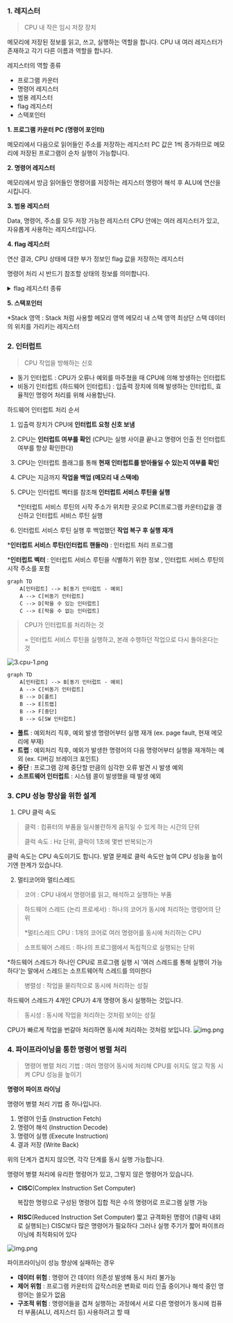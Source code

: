 
### 1. 레지스터
> CPU 내 작은 임시 저장 장치

메모리에 저장된 정보를 읽고, 쓰고, 실행하는 역할을 합니다.
CPU 내 여러 레지스터가 존재하고 각기 다른 이름과 역할을 합니다.

레지스터의 역할 종류
- 프로그램 카운터
- 명령어 레지스터
- 범용 레지스터
- flag 레지스터
- 스택포인터

**1. 프로그램 카운터 PC (명령어 포인터)**

메모리에서 다음으로 읽어들인 주소를 저장하는 레지스터
PC 값은 1씩 증가하므로 메모리에 저장된 프로그램이 순차 실행이 가능합니다.

**2. 명령어 레지스터**

메모리에서 방금 읽어들인 명령어를 저장하는 레지스터
명령어 해석 후 ALU에 연산을 시킵니다.

**3. 범용 레지스터**

Data, 명령어, 주소를 모두 저장 가능한 레지스터
CPU 안에는 여러 레지스터가 있고, 자유롭게 사용하는 레지스터입니다.

**4. flag 레지스터**

연산 결과, CPU 상태에 대한 부가 정보인 flag 값을 저장하는 레지스터

명령어 처리 시 반드기 참조할 상태의 정보를 의미합니다.
<details>
<summary>flag 레지스터 종류</summary>
<div markdown="1">

1. **부호 플래그** : 연산 결과 부호 (양수 : 0, 음수 : 1)
2. **제로 플래그** : 연산 결과가 0인지 (연산결과 0 : 제로플래그 1, 연산결과 1 : 제로플래그 0)
3. **캐리 플래스** : 반올림, 빌림수가 발생했는지 (발생 시 캐리 플러그 : 1)
4. **오버플로우 플래그** : (오버플로우 발생 시 : 1)
5. **인터럽트 플래그** : (인터럽트가 가능한 경우 : 1, 불가능한 경우 : 0)
6. **슈퍼바이저 플래그** : (커널모드로 실행 중이면 : 1, 사용자 모드 실행 중 : 0)

</div>
</details>

**5. 스택포인터**

*Stack 영역 : Stack 처럼 사용할 메모리 영역
메모리 내 스택 영역 최상단 스택 데이터의 위치를 가리키는 레지스터

### 2. 인터럽트 
> CPU 작업을 방해하는 신호

- 동기 인터럽트 : CPU가 오류나 예외를 마주쳤을 때 CPU에 의해 방생하는 인터럽트
- 비동기 인터럽트 (하드웨어 인터럽트) : 입출력 장치에 의해 발생하는 인터럽트, 효율적인 명령어 처리를 위해 사용합닌다.

하드웨어 인터럽트 처리 순서
1. 입출력 장치가 CPU에 **인터럽트 요청 신호 보냄**
2. CPU는 **인터럽트 여부를 확인** (CPU는 실행 사이클 끝나고 명령어 인출 전 인터럽트 여부를 항상 확인한다)
3. CPU는 인터럽트 플래그를 통해 **현재 인터럽트를 받아들일 수 있는지 여부를 확인**
4. CPU는 지금까지 **작업을 백업 (메모리 내 스택에)**
5. CPU는 인터럽트 벡터를 참조해 **인터럽트 서비스 루틴을 실행**
   
   *인터럽트 서비스 루틴의 시작 주소가 위치한 곳으로 PC(프로그램 카운터)값을 갱신하고 인터럽트 서비스 루틴 실행
7. 인터럽트 서비스 루틴 실행 후 백업했던 **작업 복구 후 실행 재개**

***인터럽트 서비스 루틴(인터럽트 핸들러)** : 인터럽트 처리 프로그램

***인터럽트 벡터** : 인터럽트 서비스 루틴을 식별하기 위한 정보 , 인터럽트 서비스 루틴의 시작 주소를 포함

```mermaid
graph TD
    A[인터럽트] --> B[동기 인터럽트 - 예외]
    A --> C[비동기 인터럽트]
    C --> D[막을 수 있는 인터럽트]
    C --> E[막을 수 없는 인터럽트]
```
>CPU가 인터럽트를 처리하는 것
> 
>   = 인터럽트 서비스 루틴을 실행하고, 본래 수행하던 작업으로 다시 돌아온다는 것

![3.cpu-1.png](3.cpu-1.png)

```mermaid
graph TD
    A[인터럽트] --> B[동기 인터럽트 - 예외]
    A --> C[비동기 인터럽트]
    B --> D[폴트]
    B --> E[트랩]
    B --> F[중단]
    B --> G[SW 인터럽트]
```
- **폴트** : 예외처리 직후, 예외 발생 명령어부터 실행 재개 (ex. page fault, 현재 메모리에 부재)
- **트랩** : 예외처리 직후, 예외가 발생한 명령어의 다음 명령어부터 실행을 재개하는 예외 (ex. 디버깅 브레이크 포인트)
- **중단** : 프로그램 강제 중단할 만큼의 심각한 오류 발견 시 발생 예외
- **소프트웨어 인터럽트** : 시스템 콜이 발생했을 때 발생 예외

### 3. CPU 성능 향상을 위한 설계

1. CPU 클럭 속도
> 클럭 : 컴퓨터의 부품을 일사불란하게 움직일 수 있게 하는 시간의 단위
> 
> 클럭 속도 : Hz 단위, 클럭이 1초에 몇번 반복되는가

클럭 속도는 CPU 속도이기도 합니다.
발열 문제로 클럭 속도만 높여 CPU 성능을 높이기엔 한계가 있습니다.

2. 멀티코어와 멀티스레드
> 코어 : CPU 내에서 명령어를 읽고, 해석하고 실행하는 부품

> 하드웨어 스레드 (논리 프로세서) : 하나의 코어가 동시에 처리하는 명령어의 단위
> 
> *멀티스레드 CPU : 1개의 코어로 여러 명령어를 동시에 처리하는 CPU

> 소프트웨어 스레드 : 하나의 프로그램에서 독립적으로 실행되는 단위

*하드웨어 스레드가 하나인 CPU로 프로그램 실행 시 '여러 스레드를 통해 실행이 가능하다'는 말에서 스레드는 소프트웨어적 스레드를 의미한다


> 병렬성 : 작업을 물리적으로 동시에 처리하는 성질

하드웨어 스레드가 4개인 CPU가 4개 명령어 동시 실행하는 것입니다.


> 동시성 : 동시에 작업을 처리하는 것처럼 보이는 성질

CPU가 빠르게 작업을 번갈아 처리하면 동시에 처리하는 것처럼 보입니다.
![img.png](3.cpu-2.png)


### 4. 파이프라이닝을 통한 명령어 병렬 처리

>명령어 병렬 처리 기법 : 여러 명령어 동시에 처리해 CPU를 쉬지도 않고 작동 시켜 CPU 성능을 높이기

**명령어 파이프 라이닝**

명령어 병렬 처리 기법 중 하나입니다.

1. 명령어 인출 (Instruction Fetch)
2. 명령어 해석 (Instruction Decode)
3. 명령어 실행 (Execute Instruction)
4. 결과 저장 (Write Back)

위의 단계가 겹치지 않으면, 각각 단계를 동시 실행 가능합니다.

명령어 병렬 처리에 유리한 명령어가 있고, 그렇지 않은 명령어가 있습니다.

- **CISC**(Complex Instruction Set Computer)

    복잡한 명령으로 구성된 명령어 집합
    적은 수의 명령어로 프로그램 실행 가능


- **RISC**(Reduced Instruction Set Computer)
    짧고 규격화된 명령어 (1클럭 내외로 실행되는)
    CISC보다 많은 명령어가 필요하다
    그러나 실행 주기가 짧어 파이프라이닝에 최적화되어 있다

![img.png](3.cpu-3.png)

파이프라이닝이 성능 향상에 실패하는 경우
- **데이터 위험** : 명령어 간 데이터 의존성 발생해 동시 처리 불가능
- **제어 위험** : 프로그램 카운터의 갑작스러운 변화로 미리 인출 중이거나 해석 중인 명령어는 쓸모가 없음
- **구조적 위험** : 명령어들을 겹쳐 실행하는 과정에서 서로 다른 명령어가 동시에 컴퓨터 부품(ALU, 레지스터 등) 사용하려고 할 때